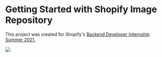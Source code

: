 # Getting Started with Shopify Image Repository

This project was created for Shopify's <a href="https://jobs.smartrecruiters.com/ni/Shopify/1529b84e-da5f-49d4-b408-09f0050732be-backend-developer-intern-remote-summer-2021">Backend Developer Internship Summer 2021.

![](images/shopify_giphy.gif)
